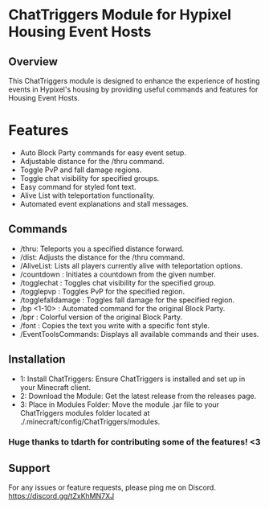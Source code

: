 # ChatTriggers Module for Hypixel Housing Event Hosts
## Overview
This ChatTriggers module is designed to enhance the experience of hosting events in Hypixel's housing by providing useful commands and features for Housing Event Hosts.

# Features
- Auto Block Party commands for easy event setup.
- Adjustable distance for the /thru command.
- Toggle PvP and fall damage regions.
- Toggle chat visibility for specified groups.
- Easy command for styled font text.
- Alive List with teleportation functionality.
- Automated event explanations and stall messages.

## Commands
- /thru: Teleports you a specified distance forward.
- /dist: Adjusts the distance for the /thru command.
- /AliveList: Lists all players currently alive with teleportation options.
- /countdown <number>: Initiates a countdown from the given number.
- /togglechat <group>: Toggles chat visibility for the specified group.
- /togglepvp <region>: Toggles PvP for the specified region.
- /togglefalldamage <region>: Toggles fall damage for the specified region.
- /bp <1-10> <seconds>: Automated command for the original Block Party.
- /bpr <color> <seconds>: Colorful version of the original Block Party.
- /font <text>: Copies the text you write with a specific font style.
- /EventToolsCommands: Displays all available commands and their uses.

## Installation
- 1: Install ChatTriggers: Ensure ChatTriggers is installed and set up in your Minecraft client.
- 2: Download the Module: Get the latest release from the releases page.
- 3: Place in Modules Folder: Move the module .jar file to your ChatTriggers modules folder located at ./.minecraft/config/ChatTriggers/modules.

### Huge thanks to tdarth for contributing some of the features! <3

## Support
For any issues or feature requests, please ping me on Discord. https://discord.gg/tZxKhMN7XJ
